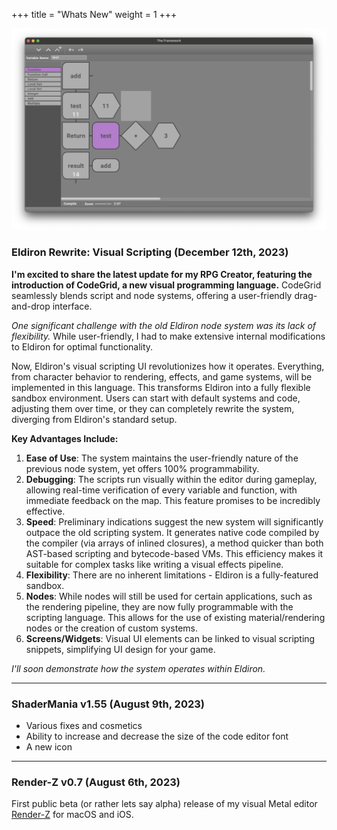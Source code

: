 +++
title = "Whats New"
weight = 1
+++

![CodeGrid](./codegrid1.png?classes=left)

### Eldiron Rewrite: Visual Scripting (December 12th, 2023)

**I'm excited to share the latest update for my RPG Creator, featuring the introduction of CodeGrid, a new visual programming language.** CodeGrid seamlessly blends script and node systems, offering a user-friendly drag-and-drop interface.

*One significant challenge with the old Eldiron node system was its lack of flexibility.* While user-friendly, I had to make extensive internal modifications to Eldiron for optimal functionality.

Now, Eldiron's visual scripting UI revolutionizes how it operates. Everything, from character behavior to rendering, effects, and game systems, will be implemented in this language. This transforms Eldiron into a fully flexible sandbox environment. Users can start with default systems and code, adjusting them over time, or they can completely rewrite the system, diverging from Eldiron's standard setup.

**Key Advantages Include:**

1. **Ease of Use**: The system maintains the user-friendly nature of the previous node system, yet offers 100% programmability.
2. **Debugging**: The scripts run visually within the editor during gameplay, allowing real-time verification of every variable and function, with immediate feedback on the map. This feature promises to be incredibly effective.
3. **Speed**: Preliminary indications suggest the new system will significantly outpace the old scripting system. It generates native code compiled by the compiler (via arrays of inlined closures), a method quicker than both AST-based scripting and bytecode-based VMs. This efficiency makes it suitable for complex tasks like writing a visual effects pipeline.
4. **Flexibility**: There are no inherent limitations - Eldiron is a fully-featured sandbox.
5. **Nodes**: While nodes will still be used for certain applications, such as the rendering pipeline, they are now fully programmable with the scripting language. This allows for the use of existing material/rendering nodes or the creation of custom systems.
6. **Screens/Widgets**: Visual UI elements can be linked to visual scripting snippets, simplifying UI design for your game.

*I'll soon demonstrate how the system operates within Eldiron.*

---

### ShaderMania v1.55 (August 9th, 2023)

* Various fixes and cosmetics
* Ability to increase and decrease the size of the code editor font
* A new icon

---

### Render-Z v0.7 (August 6th, 2023)

First public beta (or rather lets say alpha) release of my visual Metal editor [Render-Z](https://render-z.com) for macOS and iOS.

